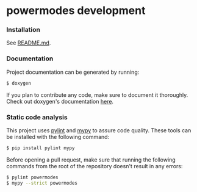 # powermodes development

### Installation

See [README.md](README.md).

### Documentation

Project documentation can be generated by running:

```bash
$ doxygen
```

If you plan to contribute any code, make sure to document it thoroughly. Check out doxygen's
documentation [here](https://www.doxygen.nl/manual/index.html).

### Static code analysis

This project uses [pylint](https://pypi.org/project/pylint/) and [mypy](https://mypy-lang.org/) to
assure code quality. These tools can be installed with the following command:

```bash
$ pip install pylint mypy
```

Before opening a pull request, make sure that running the following commands from the root of the
repository doesn't result in any errors:

```bash
$ pylint powermodes
$ mypy --strict powermodes
```
